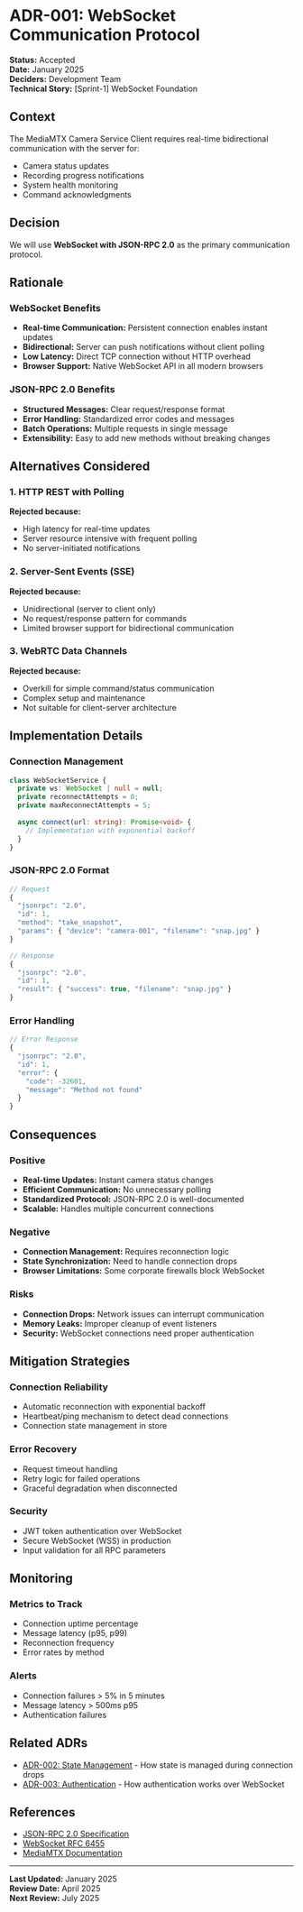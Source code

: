 # ADR-001: WebSocket Communication Protocol

**Status:** Accepted  
**Date:** January 2025  
**Deciders:** Development Team  
**Technical Story:** [Sprint-1] WebSocket Foundation

## Context

The MediaMTX Camera Service Client requires real-time bidirectional communication with the server for:
- Camera status updates
- Recording progress notifications  
- System health monitoring
- Command acknowledgments

## Decision

We will use **WebSocket with JSON-RPC 2.0** as the primary communication protocol.

## Rationale

### WebSocket Benefits
- **Real-time Communication:** Persistent connection enables instant updates
- **Bidirectional:** Server can push notifications without client polling
- **Low Latency:** Direct TCP connection without HTTP overhead
- **Browser Support:** Native WebSocket API in all modern browsers

### JSON-RPC 2.0 Benefits
- **Structured Messages:** Clear request/response format
- **Error Handling:** Standardized error codes and messages
- **Batch Operations:** Multiple requests in single message
- **Extensibility:** Easy to add new methods without breaking changes

## Alternatives Considered

### 1. HTTP REST with Polling
**Rejected because:**
- High latency for real-time updates
- Server resource intensive with frequent polling
- No server-initiated notifications

### 2. Server-Sent Events (SSE)
**Rejected because:**
- Unidirectional (server to client only)
- No request/response pattern for commands
- Limited browser support for bidirectional communication

### 3. WebRTC Data Channels
**Rejected because:**
- Overkill for simple command/status communication
- Complex setup and maintenance
- Not suitable for client-server architecture

## Implementation Details

### Connection Management
```typescript
class WebSocketService {
  private ws: WebSocket | null = null;
  private reconnectAttempts = 0;
  private maxReconnectAttempts = 5;
  
  async connect(url: string): Promise<void> {
    // Implementation with exponential backoff
  }
}
```

### JSON-RPC 2.0 Format
```typescript
// Request
{
  "jsonrpc": "2.0",
  "id": 1,
  "method": "take_snapshot",
  "params": { "device": "camera-001", "filename": "snap.jpg" }
}

// Response
{
  "jsonrpc": "2.0",
  "id": 1,
  "result": { "success": true, "filename": "snap.jpg" }
}
```

### Error Handling
```typescript
// Error Response
{
  "jsonrpc": "2.0",
  "id": 1,
  "error": {
    "code": -32601,
    "message": "Method not found"
  }
}
```

## Consequences

### Positive
- **Real-time Updates:** Instant camera status changes
- **Efficient Communication:** No unnecessary polling
- **Standardized Protocol:** JSON-RPC 2.0 is well-documented
- **Scalable:** Handles multiple concurrent connections

### Negative
- **Connection Management:** Requires reconnection logic
- **State Synchronization:** Need to handle connection drops
- **Browser Limitations:** Some corporate firewalls block WebSocket

### Risks
- **Connection Drops:** Network issues can interrupt communication
- **Memory Leaks:** Improper cleanup of event listeners
- **Security:** WebSocket connections need proper authentication

## Mitigation Strategies

### Connection Reliability
- Automatic reconnection with exponential backoff
- Heartbeat/ping mechanism to detect dead connections
- Connection state management in store

### Error Recovery
- Request timeout handling
- Retry logic for failed operations
- Graceful degradation when disconnected

### Security
- JWT token authentication over WebSocket
- Secure WebSocket (WSS) in production
- Input validation for all RPC parameters

## Monitoring

### Metrics to Track
- Connection uptime percentage
- Message latency (p95, p99)
- Reconnection frequency
- Error rates by method

### Alerts
- Connection failures > 5% in 5 minutes
- Message latency > 500ms p95
- Authentication failures

## Related ADRs
- [ADR-002: State Management](#) - How state is managed during connection drops
- [ADR-003: Authentication](#) - How authentication works over WebSocket

## References
- [JSON-RPC 2.0 Specification](https://www.jsonrpc.org/specification)
- [WebSocket RFC 6455](https://tools.ietf.org/html/rfc6455)
- [MediaMTX Documentation](https://github.com/mediamtx/mediamtx)

---

**Last Updated:** January 2025  
**Review Date:** April 2025  
**Next Review:** July 2025
